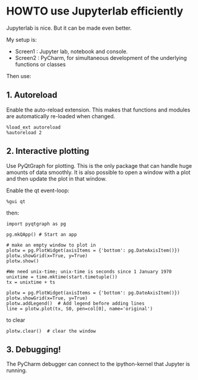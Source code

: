 # HOWTO use Jupyterlab efficiently

Jupyterlab is nice. But it can be made even better.

My setup is:

- Screen1 : Jupyter lab, notebook and console.
- Screen2 : PyCharm, for simultaneous development of the underlying functions or classes

Then use:

## 1. Autoreload

Enable the auto-reload extension. This makes that functions and modules are automatically re-loaded when changed.

```
%load_ext autoreload
%autoreload 2
```

## 2. Interactive plotting

Use PyQtGraph for plotting. This is the only package that can handle huge amounts of data smoothly. It is also possible to open a window with a plot and then update the plot in that window.

Enable the qt event-loop:
```
%gui qt
```

then:
```
import pyqtgraph as pg

pg.mkQApp() # Start an app

# make an empty window to plot in
plotw = pg.PlotWidget(axisItems = {'bottom': pg.DateAxisItem()})
plotw.showGrid(x=True, y=True)
plotw.show()

#We need unix-time; unix-time is seconds since 1 January 1970
unixtime = time.mktime(start.timetuple())
tx = unixtime + ts

plotw = pg.PlotWidget(axisItems = {'bottom': pg.DateAxisItem()})
plotw.showGrid(x=True, y=True)
plotw.addLegend()  # Add legend before adding lines
line = plotw.plot(tx, S0, pen=col[0], name='original')
```

to clear

```
plotw.clear()  # clear the window
```

## 3. Debugging!

The PyCharm debugger can connect to the ipython-kernel that Jupyter is running.
